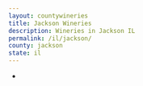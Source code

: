 ```yaml
---
layout: countywineries
title: Jackson Wineries
description: Wineries in Jackson IL
permalink: /il/jackson/
county: jackson
state: il
---
```

-

